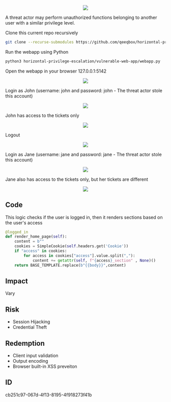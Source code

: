 <p align="center"> <img src="https://raw.githubusercontent.com/qeeqbox/horizontal-privilege-escalation/main/content/horizontal-privilege-escalation.svg"></p>

A threat actor may perform unauthorized functions belonging to another user with a similar privilege level.

Clone this current repo recursively
```sh
git clone --recurse-submodules https://github.com/qeeqbox/horizontal-privilege-escalation
```
Run the webapp using Python
```sh
python3 horizontal-privilege-escalation/vulnerable-web-app/webapp.py
```
Open the webapp in your browser 127.0.0.1:5142
<p align="center"> <img src="https://raw.githubusercontent.com/qeeqbox/horizontal-privilege-escalation/main/content/1.png"></p>
Login as John (username: john and password: john - The threat actor stole this account)
<p align="center"> <img src="https://raw.githubusercontent.com/qeeqbox/horizontal-privilege-escalation/main/content/2.png"></p>
John has access to the tickets only
<p align="center"> <img src="https://raw.githubusercontent.com/qeeqbox/horizontal-privilege-escalation/main/content/3.png"></p>
Logout
<p align="center"> <img src="https://raw.githubusercontent.com/qeeqbox/horizontal-privilege-escalation/main/content/4.png"></p>
Login as Jane (username: jane and password: jane - The threat actor stole this account)
<p align="center"> <img src="https://raw.githubusercontent.com/qeeqbox/horizontal-privilege-escalation/main/content/5.png"></p>
Jane also has access to the tickets only, but her tickets are different
<p align="center"> <img src="https://raw.githubusercontent.com/qeeqbox/horizontal-privilege-escalation/main/content/6.png"></p>

## Code
This logic checks if the user is logged in, then it renders sections based on the user's access
```py
@logged_in
def render_home_page(self):
    content = b""
    cookies = SimpleCookie(self.headers.get('Cookie'))
    if "access" in cookies:
        for access in cookies["access"].value.split(","):
            content += getattr(self, f"{access}_section" , None)()
    return BASE_TEMPLATE.replace(b"{{body}}",content)
```
 
## Impact
Vary

## Risk
- Session Hijacking
- Credential Theft

## Redemption
- Client input validation
- Output encoding
- Browser built-in XSS preveiton

## ID
cb251c97-067d-4f13-8195-4f918273f41b

